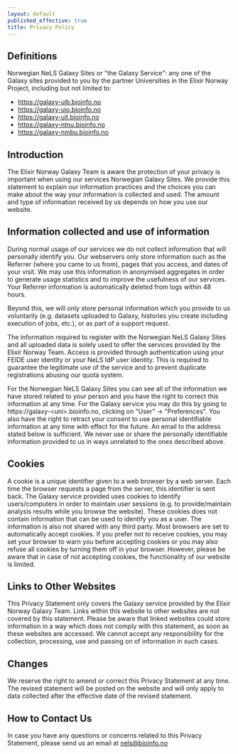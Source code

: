 ```yaml
---
layout: default
published_effective: true
title: Privacy Policy
---
```


## Definitions

Norwegian NeLS Galaxy Sites or "the Galaxy Service": any one of the Galaxy sites provided to you by the partner Universities in the Elixir Norway Project, including but not limited to:

- https://galaxy-uib.bioinfo.no
- https://galaxy-uio.bioinfo.no
- https://galaxy-uit.bioinfo.no
- https://galaxy-ntnu.bioinfo.no
- https://galaxy-nmbu.bioinfo.no


## Introduction

The Elixir Norway Galaxy Team is aware the protection of your privacy is important when using our services Norwegian Galaxy Sites. We provide this statement to explain our information practices and the choices you can make about the way your information is collected and used. The amount and type of information received by us depends on how you use our website.

## Information collected and use of information

During normal usage of our services we do not collect information that will personally identify you. Our webservers only store information such as the Referrer (where you came to us from), pages that you access, and dates of your visit. We may use this information in anonymised aggregates in order to generate usage statistics and to improve the usefulness of our services. Your Referrer information is automatically deleted from logs within 48 hours.

Beyond this, we will only store personal information which you provide to us voluntarily (e.g. datasets uploaded to Galaxy, histories you create including execution of jobs, etc.), or as part of a support request.

The information required to register with the Norwegian NeLS Galaxy Sites and all uploaded data is solely used to offer the services provided by the Elixir Norway Team. Access is provided through authentication using your FEIDE user identity or your NeLS IdP user identity. This is required to guarantee the legitimate use of the service and to prevent duplicate registrations abusing our quota system.

For the Norwegian NeLS Galaxy Sites you can see all of the information we have stored related to your person and you have the right to correct this information at any time. For the Galaxy service you may do this by going to https://galaxy-\<uni\>.bioinfo.no, clicking on "User" → "Preferences". You also have the right to retract your consent to use personal identifiable information at any time with effect for the future. An email to the address stated below is sufficient. We never use or share the personally identifiable information provided to us in ways unrelated to the ones described above.

## Cookies

A cookie is a unique identifier given to a web browser by a web server. Each time the browser requests a page from the server, this identifier is sent back. The Galaxy service provided uses cookies to identify users/computers in order to maintain user sessions (e.g. to provide/maintain analysis results while you browse the website). These cookies does not contain information that can be used to identify you as a user. The information is also not shared with any third party. Most browsers are set to automatically accept cookies. If you prefer not to receive cookies, you may set your browser to warn you before accepting cookies or you may also refuse all cookies by turning them off in your browser. However, please be aware that in case of not accepting cookies, the functionality of our website is limited.

## Links to Other Websites

This Privacy Statement only covers the Galaxy service provided by the Elixir Norway Galaxy Team. Links within this website to other websites are not covered by this statement. Please be aware that linked websites could store information in a way which does not comply with this statement, as soon as these websites are accessed. We cannot accept any responsibility for the collection, processing, use and passing on of information in such cases.

## Changes

We reserve the right to amend or correct this Privacy Statement at any time. The revised statement will be posted on the website and will only apply to data collected after the effective date of the revised statement.

## How to Contact Us

In case you have any questions or concerns related to this Privacy Statement, please send us an email at [nels@bioinfo.no](mailto:nels@bioinfo.no)
